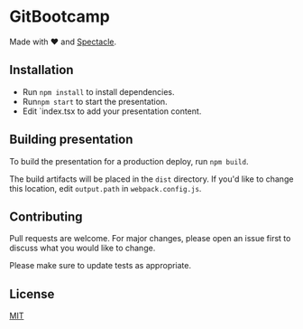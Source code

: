 # GitBootcamp


Made with ❤️ and [Spectacle](https://github.com/FormidableLabs/spectacle/).

## Installation

- Run `npm install` to install dependencies.
- Run`npm start` to start the presentation.
- Edit `index.tsx to add your presentation content.

## Building presentation

To build the presentation for a production deploy, run `npm build`.

The build artifacts will be placed in the `dist` directory. If you'd like to change this location, edit `output.path` in `webpack.config.js`.

## Contributing

Pull requests are welcome. For major changes, please open an issue first
to discuss what you would like to change.

Please make sure to update tests as appropriate.

## License

[MIT](https://choosealicense.com/licenses/mit/)